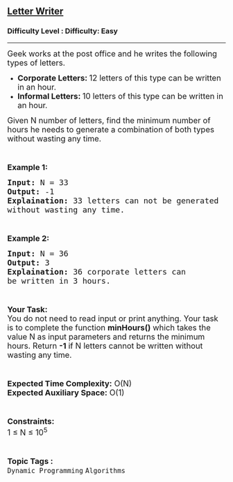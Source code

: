 <h2><a href="https://www.geeksforgeeks.org/problems/letter-writer0420/1?page=7&status=unsolved&sortBy=accuracy">Letter Writer</a></h2><h3>Difficulty Level : Difficulty: Easy</h3><hr><div class="problems_problem_content__Xm_eO"><p><span style="font-size:18px">Geek works at the post office and he writes the following types of letters.</span></p>

<ul>
	<li><span style="font-size:18px"><strong>Corporate Letters: </strong>12 letters of this type can be written in an hour.</span></li>
	<li><span style="font-size:18px"><strong>Informal Letters: </strong>10 letters of this type can be written in an hour.</span></li>
</ul>

<p><span style="font-size:18px">Given N&nbsp;number of letters, find&nbsp;the minimum number of hours he&nbsp;needs to generate a&nbsp;combination of both types without wasting any time.</span></p>

<p>&nbsp;</p>

<p><strong><span style="font-size:18px">Example 1:</span></strong></p>

<pre><span style="font-size:18px"><strong>Input:</strong> N = 33
<strong>Output:</strong> -1
<strong>Explaination:</strong> 33 letters can not be generated
without wasting any time.</span>
</pre>

<p>&nbsp;</p>

<p><strong><span style="font-size:18px">Example 2:</span></strong></p>

<pre><span style="font-size:18px"><strong>Input:</strong> N = 36
<strong>Output:</strong> 3
<strong>Explaination:</strong> 36 corporate letters can 
be written in 3 hours.</span></pre>

<p>&nbsp;</p>

<p><span style="font-size:18px"><strong>Your Task:</strong><br>
You do not need to read input or print anything. Your task is to complete the function <strong>minHours()</strong> which takes the value N as input parameters and returns the minimum hours. Return <strong>-1</strong> if N letters cannot be written without wasting any time.</span></p>

<p>&nbsp;</p>

<p><span style="font-size:18px"><strong>Expected Time Complexity:</strong> O(N)<br>
<strong>Expected Auxiliary Space:</strong> O(1)</span></p>

<p>&nbsp;</p>

<p><span style="font-size:18px"><strong>Constraints:</strong><br>
1 ≤ N ≤ 10<sup>5</sup></span></p>
</div><br><p><span style=font-size:18px><strong>Topic Tags : </strong><br><code>Dynamic Programming</code>&nbsp;<code>Algorithms</code>&nbsp;